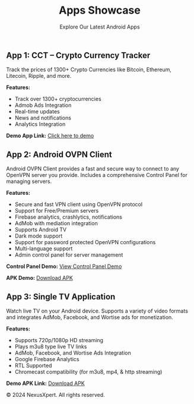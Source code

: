 <!DOCTYPE html>
<html lang="en">
<head>
    <meta charset="UTF-8">
    <meta name="viewport" content="width=device-width, initial-scale=1.0">
    <title>Apps Showcase</title>
</head>
<body>
    <header>
        <h1>Apps Showcase</h1>
        <p>Explore Our Latest Android Apps</p>
    </header>
    <section>
        <h2>App 1: CCT – Crypto Currency Tracker</h2>
        <p>Track the prices of 1300+ Crypto Currencies like Bitcoin, Ethereum, Litecoin, Ripple, and more.</p>
        <p><strong>Features:</strong></p>
        <ul>
            <li>Track over 1300+ cryptocurrencies</li>
            <li>Admob Ads Integration</li>
            <li>Real-time updates</li>
            <li>News and notifications</li>
            <li>Analytics Integration</li>
        </ul>
        <p><strong>Demo App Link:</strong> <a href="https://goo.gl/x7WECb" target="_blank">Click here to demo</a></p>
    </section>
    <section>
        <h2>App 2: Android OVPN Client</h2>
        <p>Android OVPN Client provides a fast and secure way to connect to any OpenVPN server you provide. Includes a comprehensive Control Panel for managing servers.</p>
        <p><strong>Features:</strong></p>
        <ul>
            <li>Secure and fast VPN client using OpenVPN protocol</li>
            <li>Support for Free/Premium servers</li>
            <li>Firebase analytics, crashlytics, notifications</li>
            <li>AdMob with mediation integration</li>
            <li>Supports Android TV</li>
            <li>Dark mode support</li>
            <li>Support for password protected OpenVPN configurations</li>
            <li>Multi-language support</li>
            <li>Admin control panel for server management</li>
        </ul>
        <p><strong>Control Panel Demo:</strong> <a href="https://www.example.com/control-panel" target="_blank">View Control Panel Demo</a></p>
        <p><strong>APK Demo:</strong> <a href="https://www.example.com/apk" target="_blank">Download APK</a></p>
    </section>
    <section>
        <h2>App 3: Single TV Application</h2>
        <p>Watch live TV on your Android device. Supports a variety of video formats and integrates AdMob, Facebook, and Wortise ads for monetization.</p>
        <p><strong>Features:</strong></p>
        <ul>
            <li>Supports 720p/1080p HD streaming</li>
            <li>Plays m3u8 type live TV links</li>
            <li>AdMob, Facebook, and Wortise Ads Integration</li>
            <li>Google Firebase Analytics</li>
            <li>RTL Supported</li>
            <li>Chromecast compatibility (for m3u8, mp4, & http streaming)</li>
        </ul>
        <p><strong>Demo APK Link:</strong> <a href="https://www.viaviweb.in/envato/cc/single_tv_demo/apk/SingleTv.apk" target="_blank">Download APK</a></p>
    </section>
    <footer>
        <p>&copy; 2024 NexusXpert. All rights reserved.</p>
    </footer>
</body>
</html>
